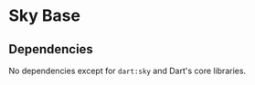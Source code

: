 Sky Base
========

Dependencies
------------

No dependencies except for `dart:sky` and Dart's core libraries.
